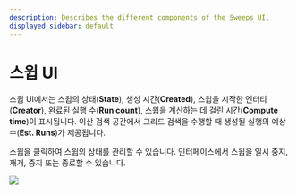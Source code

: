 ```yaml
---
description: Describes the different components of the Sweeps UI.
displayed_sidebar: default
---
```


# 스윕 UI

<head>
    <title>스윕 UI</title>
</head>

스윕 UI에서는 스윕의 상태(**State**), 생성 시간(**Created**), 스윕을 시작한 엔터티(**Creator**), 완료된 실행 수(**Run count**), 스윕을 계산하는 데 걸린 시간(**Compute time**)이 표시됩니다. 이산 검색 공간에서 그리드 검색을 수행할 때 생성될 실행의 예상 수(**Est. Runs**)가 제공됩니다.

스윕을 클릭하여 스윕의 상태를 관리할 수 있습니다. 인터페이스에서 스윕을 일시 중지, 재개, 중지 또는 종료할 수 있습니다.

![](https://downloads.intercomcdn.com/i/o/146037849/aeae7b64ddf7008f48dfb170/sweep+controls.png)